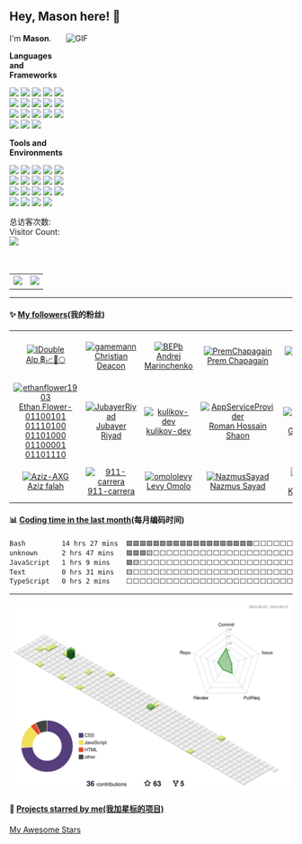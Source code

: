 ## Hey, Mason here! :wave:
<img align="right" alt="GIF" src="https://raw.githubusercontent.com/JoeyBling/JoeyBling/master/pic/pusheencode.gif" width="403" height="280" title="Do what you like, and do it best!" />

I'm **Mason**.

**Languages and Frameworks**


<code><img height="25" src="https://skillicons.dev/icons?i=nodejs&perline=1&theme=light" /></code>
<code><img height="25" src="https://skillicons.dev/icons?i=vue&perline=1&theme=light" /></code>
<code><img height="25" src="https://skillicons.dev/icons?i=react&perline=1&theme=light" /></code>
<code><img height="25" src="https://skillicons.dev/icons?i=bootstrap&perline=1&theme=light" /></code>
<code><img height="25" src="https://skillicons.dev/icons?i=git&perline=1&theme=light" /></code>
<code><img height="25" src="https://skillicons.dev/icons?i=js&perline=1&theme=light" /></code>
<code><img height="25" src="https://skillicons.dev/icons?i=ts&perline=1&theme=light" /></code>
<code><img height="25" src="https://skillicons.dev/icons?i=scss&perline=1&theme=light" /></code>
<code><img height="25" src="https://skillicons.dev/icons?i=css&perline=1&theme=light" /></code>
<code><img height="25" src="https://skillicons.dev/icons?i=md&perline=1&theme=light" /></code>
<code><img height="25" src="https://skillicons.dev/icons?i=java&perline=1&theme=light" /></code>
<code><img height="25" src="https://skillicons.dev/icons?i=html&perline=1&theme=light" /></code>
<code><img height="25" src="https://skillicons.dev/icons?i=githubactions&perline=1&theme=light" /></code>
<code><img height="25" src="https://skillicons.dev/icons?i=nginx&perline=1&theme=light" /></code>
<code><img height="25" src="https://skillicons.dev/icons?i=py&perline=1&theme=light" /></code>
<code><img height="25" src="https://skillicons.dev/icons?i=regex&perline=1&theme=light" /></code>
<code><img height="25" src="https://skillicons.dev/icons?i=webpack&perline=1&theme=light" /></code>
<code><img height="25" src="https://skillicons.dev/icons?i=c&perline=1&theme=light" /></code>

**Tools and Environments**


<code><img height="25" src="https://skillicons.dev/icons?i=androidstudio&perline=1&theme=light" /></code>
<code><img height="25" src="https://skillicons.dev/icons?i=atom&perline=1&theme=light" /></code>
<code><img height="25" src="https://skillicons.dev/icons?i=au&perline=1&theme=light" /></code>
<code><img height="25" src="https://skillicons.dev/icons?i=aws&perline=1&theme=light" /></code>
<code><img height="25" src="https://skillicons.dev/icons?i=ae&perline=1&theme=light" /></code>
<code><img height="25" src="https://skillicons.dev/icons?i=discord&perline=1&theme=light" /></code>
<code><img height="25" src="https://skillicons.dev/icons?i=docker&perline=1&theme=light" /></code>
<code><img height="25" src="https://skillicons.dev/icons?i=gcp&perline=1&theme=light" /></code>
<code><img height="25" src="https://skillicons.dev/icons?i=github&perline=1&theme=light" /></code>
<code><img height="25" src="https://skillicons.dev/icons?i=idea&perline=1&theme=light" /></code>
<code><img height="25" src="https://skillicons.dev/icons?i=linux&perline=1&theme=light" /></code>
<code><img height="25" src="https://skillicons.dev/icons?i=ps&perline=1&theme=light" /></code>
<code><img height="25" src="https://skillicons.dev/icons?i=pr&perline=1&theme=light" /></code>
<code><img height="25" src="https://skillicons.dev/icons?i=powershell&perline=1&theme=light" /></code>
<code><img height="25" src="https://skillicons.dev/icons?i=raspberrypi&perline=1&theme=light" /></code>
<code><img height="25" src="https://skillicons.dev/icons?i=stackoverflow&perline=1&theme=light" /></code>
<code><img height="25" src="https://skillicons.dev/icons?i=twitter&perline=1&theme=light" /></code>
<code><img height="25" src="https://skillicons.dev/icons?i=visualstudio&perline=1&theme=light" /></code>
<code><img height="25" src="https://skillicons.dev/icons?i=vscode&perline=1&theme=light" /></code>


总访客次数:<br>
Visitor Count:<br>
<img src="https://profile-counter.glitch.me/mason369/count.svg"/>
<br></br>
<table style="width:100%;margin-top:30px" style="border:none">
  <tr style="border:none">
    <th style="border:none"><a href="https://github.com/mason369">
    <img  src="https://github-readme-stats-ouuan.vercel.app/api?username=mason369&theme=ligit&show_icons=true">
    </a></th>
    <th style="border:none"><a href="https://github.com/mason369">
    <img  src="https://github-readme-stats.vercel.app/api/top-langs/?username=mason369&layout=compact&langs_count=6&hide=smali" />
    </a></th>
  </tr>
</table>

---

#### :sparkles: [My followers](src/getTopFollowers.py)(我的粉丝)

<!--START_SECTION:top-followers-->
<table>
  <tr>
    <td align="center">
      <a href="https://github.com/IDouble">
        <img src="https://avatars2.githubusercontent.com/u/18186995" width="100px;" alt="IDouble"/>
      </a>
      <br />
      <a href="https://github.com/IDouble">Alp ฿📈🚀🌕</a>
    </td>
    <td align="center">
      <a href="https://github.com/gamemann">
        <img src="https://avatars2.githubusercontent.com/u/6509565" width="100px;" alt="gamemann"/>
      </a>
      <br />
      <a href="https://github.com/gamemann">Christian Deacon</a>
    </td>
    <td align="center">
      <a href="https://github.com/BEPb">
        <img src="https://avatars2.githubusercontent.com/u/57312267" width="100px;" alt="BEPb"/>
      </a>
      <br />
      <a href="https://github.com/BEPb">Andrej Marinchenko</a>
    </td>
    <td align="center">
      <a href="https://github.com/PremChapagain">
        <img src="https://avatars2.githubusercontent.com/u/47587012" width="100px;" alt="PremChapagain"/>
      </a>
      <br />
      <a href="https://github.com/PremChapagain">Prem Chapagain</a>
    </td>
    <td align="center">
      <a href="https://github.com/kenjinote">
        <img src="https://avatars2.githubusercontent.com/u/2605401" width="100px;" alt="kenjinote"/>
      </a>
      <br />
      <a href="https://github.com/kenjinote">kenji</a>
    </td>
    <td align="center">
      <a href="https://github.com/H-K-R">
        <img src="https://avatars2.githubusercontent.com/u/69351423" width="100px;" alt="H-K-R"/>
      </a>
      <br />
      <a href="https://github.com/H-K-R">Most Humayra Khanom Rime</a>
    </td>
    <td align="center">
      <a href="https://github.com/V1nni00">
        <img src="https://avatars2.githubusercontent.com/u/122740951" width="100px;" alt="V1nni00"/>
      </a>
      <br />
      <a href="https://github.com/V1nni00">Vinay Kumar</a>
    </td>
  </tr>
  <tr>
    <td align="center">
      <a href="https://github.com/ethanflower1903">
        <img src="https://avatars2.githubusercontent.com/u/84658436" width="100px;" alt="ethanflower1903"/>
      </a>
      <br />
      <a href="https://github.com/ethanflower1903">Ethan Flower-01100101 01110100 01101000 01100001 01101110</a>
    </td>
    <td align="center">
      <a href="https://github.com/JubayerRiyad">
        <img src="https://avatars2.githubusercontent.com/u/81983264" width="100px;" alt="JubayerRiyad"/>
      </a>
      <br />
      <a href="https://github.com/JubayerRiyad">Jubayer Riyad</a>
    </td>
    <td align="center">
      <a href="https://github.com/kulikov-dev">
        <img src="https://avatars2.githubusercontent.com/u/40471760" width="100px;" alt="kulikov-dev"/>
      </a>
      <br />
      <a href="https://github.com/kulikov-dev">kulikov-dev</a>
    </td>
    <td align="center">
      <a href="https://github.com/AppServiceProvider">
        <img src="https://avatars2.githubusercontent.com/u/47697490" width="100px;" alt="AppServiceProvider"/>
      </a>
      <br />
      <a href="https://github.com/AppServiceProvider">Roman Hossain Shaon</a>
    </td>
    <td align="center">
      <a href="https://github.com/Gizachew29">
        <img src="https://avatars2.githubusercontent.com/u/72370435" width="100px;" alt="Gizachew29"/>
      </a>
      <br />
      <a href="https://github.com/Gizachew29">Gizachew</a>
    </td>
    <td align="center">
      <a href="https://github.com/ozboware">
        <img src="https://avatars2.githubusercontent.com/u/95859352" width="100px;" alt="ozboware"/>
      </a>
      <br />
      <a href="https://github.com/ozboware">ozboware</a>
    </td>
    <td align="center">
      <a href="https://github.com/tulna07">
        <img src="https://avatars2.githubusercontent.com/u/72339711" width="100px;" alt="tulna07"/>
      </a>
      <br />
      <a href="https://github.com/tulna07">Tu Le</a>
    </td>
  </tr>
  <tr>
    <td align="center">
      <a href="https://github.com/Aziz-AXG">
        <img src="https://avatars2.githubusercontent.com/u/74980212" width="100px;" alt="Aziz-AXG"/>
      </a>
      <br />
      <a href="https://github.com/Aziz-AXG">Aziz falah</a>
    </td>
    <td align="center">
      <a href="https://github.com/911-carrera">
        <img src="https://avatars2.githubusercontent.com/u/146537917" width="100px;" alt="911-carrera"/>
      </a>
      <br />
      <a href="https://github.com/911-carrera">911-carrera</a>
    </td>
    <td align="center">
      <a href="https://github.com/omololevy">
        <img src="https://avatars2.githubusercontent.com/u/89441139" width="100px;" alt="omololevy"/>
      </a>
      <br />
      <a href="https://github.com/omololevy">Levy Omolo</a>
    </td>
    <td align="center">
      <a href="https://github.com/NazmusSayad">
        <img src="https://avatars2.githubusercontent.com/u/87106526" width="100px;" alt="NazmusSayad"/>
      </a>
      <br />
      <a href="https://github.com/NazmusSayad">Nazmus Sayad</a>
    </td>
    <td align="center">
      <a href="https://github.com/alxkm">
        <img src="https://avatars2.githubusercontent.com/u/19151554" width="100px;" alt="alxkm"/>
      </a>
      <br />
      <a href="https://github.com/alxkm">Alex Klymenko</a>
    </td>
    <td align="center">
      <a href="https://github.com/itswadesh">
        <img src="https://avatars2.githubusercontent.com/u/1191896" width="100px;" alt="itswadesh"/>
      </a>
      <br />
      <a href="https://github.com/itswadesh">Swadesh Behera</a>
    </td>
    <td align="center">
      <a href="https://github.com/Kubenew">
        <img src="https://avatars2.githubusercontent.com/u/90440279" width="100px;" alt="Kubenew"/>
      </a>
      <br />
      <a href="https://github.com/Kubenew">Felix</a>
    </td>
  </tr>
</table>
<!--END_SECTION:top-followers-->

#### :bar_chart: [Coding time in the last month](https://github.com/muety/wakapi)(每月编码时间)

<!--START_SECTION:waka-->

```txt
Bash         14 hrs 27 mins  🟩🟩🟩🟩🟩🟩🟩🟩🟩🟩🟩🟩🟩🟩🟩🟩🟩🟩🟩⬜⬜⬜⬜⬜⬜   76.25 %
unknown      2 hrs 47 mins   🟩🟩🟩🟨⬜⬜⬜⬜⬜⬜⬜⬜⬜⬜⬜⬜⬜⬜⬜⬜⬜⬜⬜⬜⬜   14.71 %
JavaScript   1 hrs 9 mins    🟩🟨⬜⬜⬜⬜⬜⬜⬜⬜⬜⬜⬜⬜⬜⬜⬜⬜⬜⬜⬜⬜⬜⬜⬜   06.04 %
Text         0 hrs 31 mins   🟨⬜⬜⬜⬜⬜⬜⬜⬜⬜⬜⬜⬜⬜⬜⬜⬜⬜⬜⬜⬜⬜⬜⬜⬜   02.77 %
TypeScript   0 hrs 2 mins    ⬜⬜⬜⬜⬜⬜⬜⬜⬜⬜⬜⬜⬜⬜⬜⬜⬜⬜⬜⬜⬜⬜⬜⬜⬜   00.18 %
```

<!--END_SECTION:waka-->
---

![](./profile-3d-contrib/profile-green-animate.svg)

#### :star2: [Projects starred by me(我加星标的项目)](https://github.com/maguowei/starred)

[My Awesome Stars](AWESOME-STARS.md)
